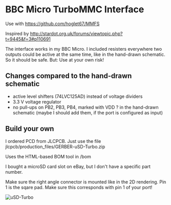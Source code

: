 # BBC Micro TurboMMC Interface

Use with
https://github.com/hoglet67/MMFS


Inspired by
http://stardot.org.uk/forums/viewtopic.php?t=9445&f=3#p110691

The interface works in my BBC Micro. I included resisters everywhere two outputs could be active at the same time, like in the hand-drawn schematic. So it should be safe. But: Use at your own risk!

## Changes compared to the hand-drawn schematic

* active level shifters (74LVC125AD) instead of voltage dividers
* 3.3 V voltage regulator
* no pull-ups on PB2, PB3, PB4, marked with VDD ? in the hand-drawn schematic (maybe I should add them, if the port is configured as input)

## Build your own

I ordered PCD from JLCPCB. Just use the file jlcpcb/production_files/GERBER-uSD-Turbo.zip

Uses the HTML-based BOM tool in /bom

I bought a microSD card slot on eBay, but I don't have a specific part number.

Make sure the right angle connector is mounted like in the 2D rendering. Pin 1 is the sqare pad. Make sure this corresponds with pin 1 of your port!

![uSD-Turbo](https://github.com/68ec020/uSD-Turbo/assets/877187/bb8985e3-056a-4dd1-b346-4e22e1a94e4c)
